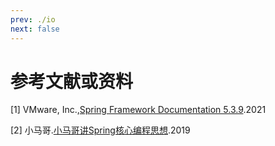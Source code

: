 ```yaml
---
prev: ./io
next: false
---
```


# 参考文献或资料

[1] VMware, Inc.,[Spring Framework Documentation 5.3.9](https://docs.spring.io/spring-framework/docs/5.3.9/reference/html/).2021  

[2] 小马哥.[小马哥讲Spring核心编程思想](https://time.geekbang.org/course/intro/100042601).2019